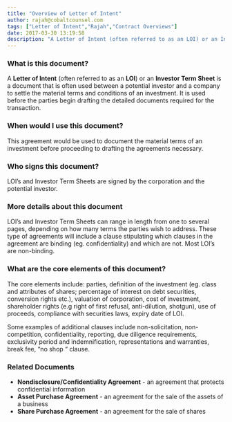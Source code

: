 ```yaml
---
title: "Overview of Letter of Intent"
author: rajah@cobaltcounsel.com
tags: ["Letter of Intent","Rajah","Contract Overviews"]
date: 2017-03-30 13:19:58
description: "A Letter of Intent (often referred to as an LOI) or an Investor Term Sheet is a document that is often used between a potential investor and a company to settle the material terms and conditions of an investment."
---
```




 

### What is this document?
A **Letter of Intent** (often referred to as an **LOI**) or an **Investor Term Sheet** is a document that is often used between a potential investor and a company to settle the material terms and conditions of an investment. It is used before the parties begin drafting the detailed documents required for the transaction. 

 

### When would I use this document?
This agreement would be used to document the material terms of an investment before proceeding to drafting the agreements necessary. 

 

### Who signs this document?
LOI’s and Investor Term Sheets are signed by the corporation and the potential investor. 

 

### More details about this document
LOI’s and Investor Term Sheets can range in length from one to several pages, depending on how many terms the parties wish to address. These type of agreements will include a clause stipulating which clauses in the agreement are binding (eg. confidentiality) and which are not. Most LOI’s are non-binding.

 

### What are the core elements of this document?
The core elements include: parties, definition of the investment (eg. class and attributes of shares; percentage of interest on debt securities, conversion rights etc.), valuation of corporation, cost of investment, shareholder rights (e.g right of first refusal, anti-dilution, shotgun), use of proceeds, compliance with securities laws, expiry date of LOI.

Some examples of additional clauses include non-solicitation, non-competition, confidentiality, reporting, due diligence requirements, exclusivity period and indemnification, representations and warranties, break fee, “no shop “ clause.

 

### Related Documents
- **Nondisclosure/Confidentiality Agreement** - an agreement that protects confidential information
- **Asset Purchase Agreement** - an agreement for the sale of the assets of a business
- **Share Purchase Agreement** - an agreement for the sale of shares
